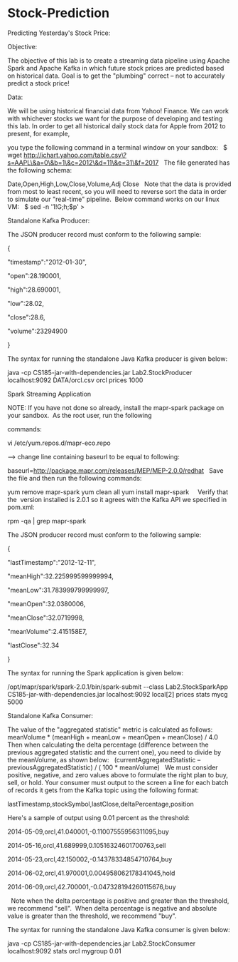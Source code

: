 # Stock-Prediction

Predicting Yesterday's Stock Price:

Objective:

The objective of this lab is to create a streaming data pipeline using Apache Spark and Apache Kafka in which future stock prices are predicted based on historical data. Goal is to get the "plumbing" correct – not to accurately predict a stock price!

Data:

We will be using historical financial data from Yahoo! Finance. We can work with whichever stocks we want for the purpose of developing and testing this lab. In order to get all historical daily stock data for Apple from 2012 to present, for example, 

you type the following command in a terminal window on your sandbox:
 
$ wget http://ichart.yahoo.com/table.csv\?s=AAPL\&a=0\&b=1\&c=2012\&d=11\&e=31\&f=2017
 
The file generated has the following schema:

Date,Open,High,Low,Close,Volume,Adj Close
 
Note that the data is provided from most to least recent, so you will need to reverse sort the data in order to simulate our "real-time" pipeline.  Below command works on our linux VM:
 
$ sed -n '1!G;h;$p' <input-file> > <output-file>
 



Standalone Kafka Producer:



The JSON producer record must conform to the following sample:
 


{

"timestamp":"2012-01-30",

"open":28.190001,

"high":28.690001,

"low":28.02,

"close":28.6,

"volume":23294900

}

The syntax for running the standalone Java Kafka producer is given below:

java -cp CS185-jar-with-dependencies.jar Lab2.StockProducer localhost:9092 DATA/orcl.csv orcl prices 1000
 




Spark Streaming Application



NOTE: If you have not done so already, install the mapr-spark package on your sandbox.  As the root user, run the following 

commands:

vi /etc/yum.repos.d/mapr-eco.repo

--> change line containing baseurl to be equal to following:

baseurl=http://package.mapr.com/releases/MEP/MEP-2.0.0/redhat
 
Save the file and then run the following commands:

yum remove mapr-spark
yum clean all
yum install mapr-spark
 
 
Verify that the  version installed is 2.0.1 so it agrees with the Kafka API we specified in pom.xml:

rpm -qa | grep mapr-spark
 


The JSON producer record must conform to the following sample: 

{

"lastTimestamp":"2012-12-11",

"meanHigh":32.225999599999994,

"meanLow":31.783999799999997,

"meanOpen":32.0380006,

"meanClose":32.0719998,

"meanVolume":2.415158E7,

"lastClose":32.34

}

The syntax for running the Spark application is given below:

/opt/mapr/spark/spark-2.0.1/bin/spark-submit --class Lab2.StockSparkApp CS185-jar-with-dependencies.jar localhost:9092 local[2] prices stats mycg 5000
 




Standalone Kafka Consumer:



The value of the "aggregated statistic" metric is calculated as follows:
 
meanVolume * (meanHigh + meanLow + meanOpen + meanClose) / 4.0
 
Then when calculating the delta percentage (difference between the previous aggregated statistic and the current one), you need to divide by the meanVolume, as shown below:
 
(currentAggregatedStatistic – previousAggregatedStatistic) / ( 100 * meanVolume)
 
We must consider positive, negative, and zero values above to formulate the right plan to buy, sell, or hold.
Your consumer must output to the screen a line for each batch of records it gets from the Kafka topic using the following format:

lastTimestamp,stockSymbol,lastClose,deltaPercentage,position
 


Here's a sample of output using 0.01 percent as the threshold:

2014-05-09,orcl,41.040001,-0.11007555956311095,buy

2014-05-16,orcl,41.689999,0.10516324601700763,sell

2014-05-23,orcl,42.150002,-0.14378334854710764,buy

2014-06-02,orcl,41.970001,0.004958062178341045,hold

2014-06-09,orcl,42.700001,-0.047328194260115676,buy


 
Note when the delta percentage is positive and greater than the threshold, we recommend "sell".  When delta percentage is negative and absolute value is greater than the threshold, we recommend "buy".

The syntax for running the standalone Java Kafka consumer is given below:

java -cp CS185-jar-with-dependencies.jar Lab2.StockConsumer localhost:9092 stats orcl mygroup 0.01
